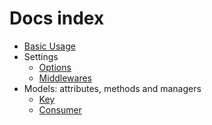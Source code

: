 # Docs index

- [Basic Usage](usage.md)
- Settings
    - [Options](settings.md)
    - [Middlewares](middlewares.md)
- Models: attributes, methods and managers
    - [Key](key_model.md)
    - [Consumer](consumer_model.md)
